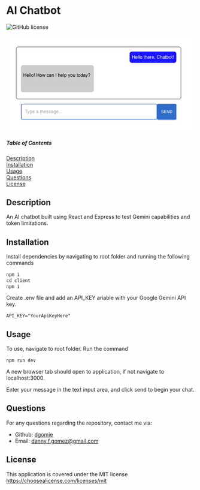 # AI Chatbot
  ![GitHub license](https://img.shields.io/badge/license-MIT-blue.svg)

  <img src='./client/public/chatbot.png' width="auto" />

  ##### Table of Contents  
  [Description](#description)  
  [Installation](#installation)  
  [Usage](#usage)  
  [Questions](#questions)  
  [License](#license)  

  ## Description  
  An AI chatbot built using React and Express to test Gemini capabilities and token limitations.

  ## Installation  
  Install dependencies by navigating to root folder and running the following commands
  
 ```
 npm i
 cd client 
 npm i
 ```
  
  Create .env file and add an API_KEY ariable with your Google Gemini API key.
  
  ```
  API_KEY="YourApiKeyHere"
  ```

  ## Usage  
  To use, navigate to root folder. Run the command
   ```
   npm run dev
   ```
A new browser tab should open to application, if not navigate to localhost:3000. 
    
Enter your message in the text input area, and click send to begin your chat.

  ## Questions
  For any questions regarding the repository, contact me via:
  * Github: [dgomie](https://www.github.com/dgomie)
  * Email: <a href="mailto:danny.f.gomez@gmail.com">danny.f.gomez@gmail.com</a>
  
  ## License
  This application is covered under the MIT license  
  https://choosealicense.com/licenses/mit 